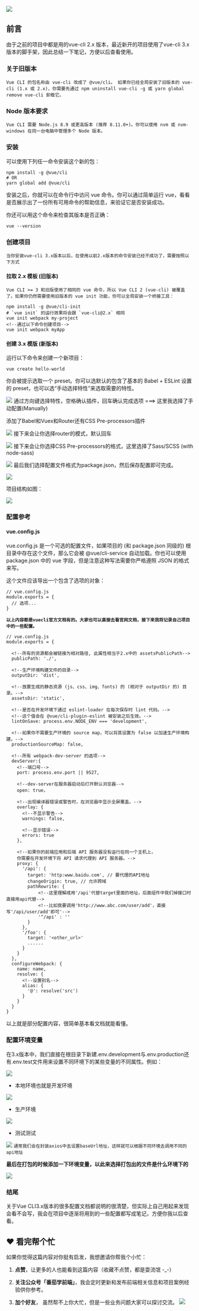![](https://p1-jj.byteimg.com/tos-cn-i-t2oaga2asx/gold-user-assets/2020/2/21/17067ff204019e95~tplv-t2oaga2asx-image.image)

## 前言
由于之前的项目中都是用的vue-cli 2.x 版本，最近新开的项目使用了vue-cli 3.x 版本的脚手架，因此总结一下笔记，方便以后查看使用。


### 关于旧版本

```!
Vue CLI 的包名称由 vue-cli 改成了 @vue/cli。 如果你已经全局安装了旧版本的 vue-cli (1.x 或 2.x)，你需要先通过 npm uninstall vue-cli -g 或 yarn global remove vue-cli 卸载它。
```

### Node 版本要求

```!
Vue CLI 需要 Node.js 8.9 或更高版本 (推荐 8.11.0+)。你可以使用 nvm 或 nvm-windows 在同一台电脑中管理多个 Node 版本。
```

### 安装
可以使用下列任一命令安装这个新的包：

```
npm install -g @vue/cli
# OR
yarn global add @vue/cli
```
安装之后，你就可以在命令行中访问 vue 命令。你可以通过简单运行 vue，看看是否展示出了一份所有可用命令的帮助信息，来验证它是否安装成功。

你还可以用这个命令来检查其版本是否正确：

```
vue --version
```
### 创建项目
```!
当你安装vue-cli 3.x版本以后，在使用以前2.x版本的命令安装已经不成功了，需要按照以下方式
```
#### 拉取 2.x 模板 (旧版本)
```!
Vue CLI >= 3 和旧版使用了相同的 vue 命令，所以 Vue CLI 2 (vue-cli) 被覆盖了。如果你仍然需要使用旧版本的 vue init 功能，你可以全局安装一个桥接工具：
```

```
npm install -g @vue/cli-init
# `vue init` 的运行效果将会跟 `vue-cli@2.x` 相同
vue init webpack my-project
<!--通过以下命令创建项目-->
vue init webpack myApp
```

#### 创建 3.x 模版 (新版本)
运行以下命令来创建一个新项目：
```
vue create hello-world
```
你会被提示选取一个 preset。你可以选默认的包含了基本的 Babel + ESLint 设置的 preset，也可以选“手动选择特性”来选取需要的特性。

![](https://p1-jj.byteimg.com/tos-cn-i-t2oaga2asx/gold-user-assets/2020/2/22/17068a15d30a1249~tplv-t2oaga2asx-image.image)
通过方向键选择特性，空格确认插件，回车确认完成选项 ===> 这里我选择了手动配置(Manually)

添加了Babel和Vuex和Router还有CSS Pre-processors插件

![](https://p1-jj.byteimg.com/tos-cn-i-t2oaga2asx/gold-user-assets/2020/2/22/17068a1ed4eaf0dc~tplv-t2oaga2asx-image.image)
接下来会让你选择router的模式，默认回车

![](https://p1-jj.byteimg.com/tos-cn-i-t2oaga2asx/gold-user-assets/2020/2/22/17068a57cfab3164~tplv-t2oaga2asx-image.image)
接下来会让你选择CSS Pre-processors的格式，这里选择了Sass/SCSS (with node-sass)

![](https://p1-jj.byteimg.com/tos-cn-i-t2oaga2asx/gold-user-assets/2020/2/22/17068a5d81c8826d~tplv-t2oaga2asx-image.image)
最后我们选择配置文件格式为package.json，然后保存配置即可完成。

![](https://p1-jj.byteimg.com/tos-cn-i-t2oaga2asx/gold-user-assets/2020/2/22/17068a72a722fbc4~tplv-t2oaga2asx-image.image)

项目结构如图：

![](https://p1-jj.byteimg.com/tos-cn-i-t2oaga2asx/gold-user-assets/2020/2/22/1706b757dec06acb~tplv-t2oaga2asx-image.image)

### 配置参考
#### vue.config.js
vue.config.js 是一个可选的配置文件，如果项目的 (和 package.json 同级的) 根目录中存在这个文件，那么它会被 @vue/cli-service 自动加载。你也可以使用 package.json 中的 vue 字段，但是注意这种写法需要你严格遵照 JSON 的格式来写。

这个文件应该导出一个包含了选项的对象：

```
// vue.config.js
module.exports = {
  // 选项...
}
```
**`以上内容都是vuecli官方文档有的。大家也可以直接去看官网文档，接下来我将记录自己项目中的一些配置。`**

```
// vue.config.js
module.exports = {

  <!--所有的资源都会被链接为相对路径, 此属性相当于2.x中的 assetsPublicPath-->
  publicPath: './',
  
  <!--生产环境构建文件的目录-->
  outputDir: 'dist', 
  
  <!--放置生成的静态资源 (js、css、img、fonts) 的 (相对于 outputDir 的) 目录。-->
  assetsDir: 'static', 

  <!--是否在开发环境下通过 eslint-loader 在每次保存时 lint 代码。-->
  <!--这个值会在 @vue/cli-plugin-eslint 被安装之后生效。-->
  lintOnSave: process.env.NODE_ENV === 'development',
  
  <!--如果你不需要生产环境的 source map，可以将其设置为 false 以加速生产环境构建。-->
  productionSourceMap: false, 
  
  <!--所有 webpack-dev-server 的选项-->
  devServer:{
    <!--端口号-->
    port: process.env.port || 9527,
    
    <!--dev-server在服务器启动后打开默认浏览器-->
    open: true，
    
    <!--出现编译器错误或警告时，在浏览器中显示全屏覆盖。-->
    overlay: {
      <!--不显示警告-->
      warnings: false,
      
      <!--显示错误-->
      errors: true
    },
    
    <!--如果你的前端应用和后端 API 服务器没有运行在同一个主机上，
    你需要在开发环境下将 API 请求代理到 API 服务器。-->
    proxy: {
      '/api': {
        target: 'http:www.baidu.com', // 要代理的API地址
        changeOrigin: true, // 允许跨域
        pathRewrite: {
            <!--这里理解成用'/api'代替target里面的地址，后面组件中我们掉接口时直接用api代替--> 
            <!--比如我要调用'http://www.abc.com/user/add'，直接写'/api/user/add'即可'-->
            '^/api' : ''
        }
      },
      '/foo': {
        target: '<other_url>'
        ......
      }
    }
  },
  configureWebpack: {
    name: name,
    resolve: {
      <!--设置别名-->
      alias: {
        '@': resolve('src')
      }
    }
  }
}
```
以上就是部分配置内容，很简单基本看文档就能看懂。
### 配置环境变量
在3.x版本中，我们直接在根目录下新建.env.development与.env.production还有.env.test文件用来设置不同环境下的某些变量的不同属性。例如：

![](https://p1-jj.byteimg.com/tos-cn-i-t2oaga2asx/gold-user-assets/2020/2/22/1706c3b650b8fdd4~tplv-t2oaga2asx-image.image)
* 本地环境也就是开发环境

![](https://p1-jj.byteimg.com/tos-cn-i-t2oaga2asx/gold-user-assets/2020/2/22/1706c3c2782f810c~tplv-t2oaga2asx-image.image)
* 生产环境


![](https://p1-jj.byteimg.com/tos-cn-i-t2oaga2asx/gold-user-assets/2020/2/22/1706c57bfd3f7c75~tplv-t2oaga2asx-image.image)
* 测试测试

![](https://p1-jj.byteimg.com/tos-cn-i-t2oaga2asx/gold-user-assets/2020/2/22/1706c3d69e4f5cd9~tplv-t2oaga2asx-image.image)
`通常我们会在封装axios中去设置baseUrl地址，这样就可以根据不同环境去调用不同的api地址`

**最后在打包的时候添加一下环境变量，以此来选择打包出的文件是什么环境下的**

![](https://p1-jj.byteimg.com/tos-cn-i-t2oaga2asx/gold-user-assets/2020/2/22/1706c3fa02e2a037~tplv-t2oaga2asx-image.image)

### 结尾
关于Vue CLI3.x版本的很多配置文档都说明的很清楚，但实际上自己用起来发现会看不会写，我会在项目中逐渐将用到的一些配置都写成笔记，方便你我以后查看。

## ❤️ 看完帮个忙
如果你觉得这篇内容对你挺有启发，我想邀请你帮我个小忙：

1. **点赞**，让更多的人也能看到这篇内容（收藏不点赞，都是耍流氓 -_-）

2. **关注公众号「番茄学前端」**，我会定时更新和发布前端相关信息和项目案例经验供你参考。

3. **加个好友**， 虽然帮不上你大忙，但是一些业务问题大家可以探讨交流。
![](https://p1-jj.byteimg.com/tos-cn-i-t2oaga2asx/gold-user-assets/2020/2/22/1706c520546b2c2d~tplv-t2oaga2asx-image.image)